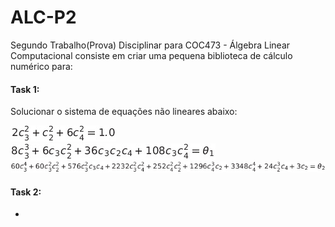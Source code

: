 # ALC-P2
Segundo Trabalho(Prova) Disciplinar para COC473 - Álgebra Linear Computacional consiste em criar uma pequena biblioteca de cálculo numérico para: 

#### **Task 1:** 
Solucionar o sistema de equações não lineares abaixo:  

![equation1](https://github.com/Leminsk/ALC-P2/blob/main/Task%201/equations/equation1.png "Equation 1")  
![equation2](https://github.com/Leminsk/ALC-P2/blob/main/Task%201/equations/equation2.png "Equation 2")  
![equation3](https://github.com/Leminsk/ALC-P2/blob/main/Task%201/equations/equation3.png "Equation 3")  

  

#### **Task 2:**
- 
